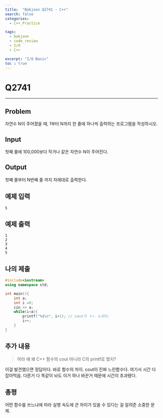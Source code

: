 ```yaml
---
title:  "Bakjoon Q2741 - C++"
search: false
categories: 
  - C++_Practice

tags:
  - bakjoon
  - code_review
  - I/O
  - C++

excerpt: "I/O Basic"
toc : true
---
```


# __Q2741__
___

## Problem
자연수 N이 주어졌을 때, 1부터 N까지 한 줄에 하나씩 출력하는 프로그램을 작성하시오.

## Input
첫째 줄에 100,000보다 작거나 같은 자연수 N이 주어진다.

## Output
첫째 줄부터 N번째 줄 까지 차례대로 출력한다.

## 예제 입력
```
5
```

## 예제 출력
```
1
2
3
4
5
```
## 나의 제출
```cpp
#include<iostream>
using namespace std;

int main(){
    int a;
    int i =0;
    cin >> a;
    while(i<a){
        printf("%d\n", i+1); // cout가 ㅈㄴ 느리다.
        i++;
    }
}
```

## 추가 내용
> 어라 얘 왜 C++ 함수의 cout 아니라 C의 printf로 했지? 

이걸 발견했으면 정답이다. 바로 함수의 차이. cout이 진짜 느린함수다. 여기서 시간 다 잡아먹음. 다른거 다 똑같이 놔도 이거 하나 바꾼거 때문에 시간이 초과됐다.

## 총평
어떤 함수를 쓰느냐에 따라 실행 속도에 큰 차이가 있을 수 있다는 걸 알려준 소중한 문제.
